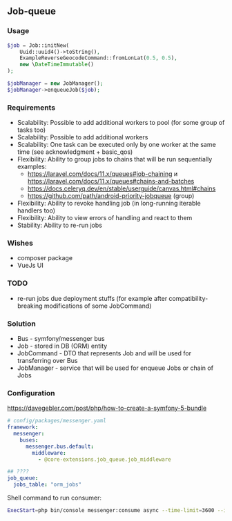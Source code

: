 ## Job-queue

### Usage

```php
$job = Job::initNew(
    Uuid::uuid4()->toString(),
    ExampleReverseGeocodeCommand::fromLonLat(0.5, 0.5),
    new \DateTimeImmutable()
);

$jobManager = new JobManager();
$jobManager->enqueueJob($job);
```

### Requirements

* Scalability: Possible to add additional workers to pool (for some group of tasks too)
* Scalability: Possible to add additional workers
* Scalability: One task can be executed only by one worker at the same time (see acknowledgment + basic_qos)
* Flexibility: Ability to group jobs to chains that will be run sequentially
  examples:
    - https://laravel.com/docs/11.x/queues#job-chaining и https://laravel.com/docs/11.x/queues#chains-and-batches
    - https://docs.celeryq.dev/en/stable/userguide/canvas.html#chains
    - https://github.com/path/android-priority-jobqueue (group)
* Flexibility: Ability to revoke handling job (in long-running iterable handlers too)
* Flexibility: Ability to view errors of handling and react to them
* Stability: Ability to re-run jobs

### Wishes

* composer package
* VueJs UI

### TODO

* re-run jobs due deployment stuffs (for example after compatibility-breaking modifications of some JobCommand)

### Solution

* Bus - symfony/messenger bus
* Job - stored in DB (ORM) entity
* JobCommand - DTO that represents Job and will be used for transferring over Bus
* JobManager - service that will be used for enqueue Jobs or chain of Jobs

### Configuration

https://davegebler.com/post/php/how-to-create-a-symfony-5-bundle

```yaml
# config/packages/messenger.yaml
framework:
  messenger:
    buses:
      messenger.bus.default:
        middleware:
          - @core-extensions.job_queue.job_middleware

## ????
job_queue:
  jobs_table: "orm_jobs"
```

Shell command to run consumer:

```bash
ExecStart=php bin/console messenger:consume async --time-limit=3600 --id=worker_1
```

